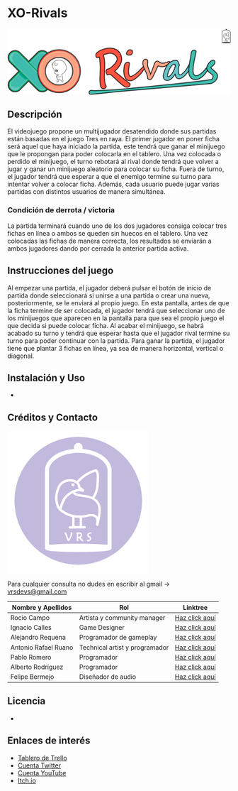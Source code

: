 # XO-Rivals
![Logo XO Rivals](https://github.com/VRSDevs/XO-Rivals/blob/readme/GameArt/Logo_Juego/banner.png)

## Descripción
El videojuego propone un multijugador desatendido donde sus partidas están basadas en el juego Tres en raya. 
El primer jugador en poner ficha será aquel que haya iniciado la partida, este tendrá que ganar el minijuego que le propongan para poder colocarla en el tablero. Una vez colocada o perdido el minijuego, el turno rebotará al rival donde tendrá que volver a jugar y ganar un minijuego aleatorio para colocar su ficha. Fuera de turno, el jugador tendrá que esperar a que el enemigo termine su turno para intentar volver a colocar ficha. Además, cada usuario puede jugar varias partidas con distintos usuarios de manera simultánea.
###  Condición de derrota / victoria
La partida terminará cuando uno de los dos jugadores consiga colocar tres fichas en línea o ambos se queden sin huecos en el tablero. 
Una vez colocadas las fichas de manera correcta, los resultados se enviarán a ambos jugadores dando por cerrada la anterior partida activa. 

## Instrucciones del juego
Al empezar una partida, el jugador deberá pulsar el botón de inicio de partida donde seleccionará si unirse a una partida o crear una nueva, posteriormente, se le enviará al propio juego. En esta pantalla, antes de que la ficha termine de ser colocada, el jugador tendrá que seleccionar uno de los minijuegos que aparecen en la pantalla para que sea el propio juego el que decida si puede colocar ficha. Al acabar el minijuego, se habrá acabado su turno y tendrá que esperar hasta que el jugador rival termine su turno para poder continuar con la partida. Para ganar la partida, el jugador tiene que plantar 3 fichas en línea, ya sea de manera horizontal, vertical o diagonal.

## Instalación y Uso
-

## Créditos y Contacto
![Logo Virtual Ravens Games](https://github.com/VRSDevs/XO-Rivals/blob/main/GameArt/Logo/logoVRS.png)

Para cualquier consulta no dudes en escribir al gmail -> vrsdevs@gmail.com
  
Nombre y Apellidos | Rol | Linktree
------------ | ------------- | -------------
Rocio Campo | Artista y community manager | [Haz click aquí](https://linktr.ee/rociiio_campo)
Ignacio Calles | Game Designer | [Haz click aquí](https://linktr.ee/Nachete07)
Alejandro Requena | Programador de gameplay | [Haz click aquí](https://linktr.ee/Requena21)
Antonio Rafael Ruano | Technical artist y programador | [Haz click aquí](https://linktr.ee/blinx24)
Pablo Romero | Programador  | [Haz click aquí](https://linktr.ee/Kalomano)
Alberto Rodríguez | Programador | [Haz click aquí](https://linktr.ee/AlberVicky09)
Felipe Bermejo | Diseñador de audio | [Haz click aquí](https://linktr.ee/FelipeBermejo)

   


## Licencia
-



## Enlaces de interés
- [Tablero de Trello](https://trello.com/b/ypB1k6ah/xo-rivals-juegos-para-web)
- [Cuenta Twitter](https://twitter.com/VRSDevs)
- [Cuenta YouTube](https://www.youtube.com/channel/UC74hDE58Ns8Cb2Q5ln7Kz9Q/featured)
- [Itch.io](https://vrsdevs.itch.io/)


